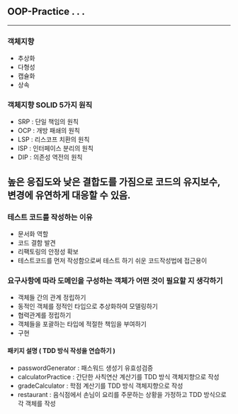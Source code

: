 ## OOP-Practice . . .
***

### 객체지향
- 추상화
- 다형성
- 캡슐화
- 상속

### 객체지향 SOLID 5가지 원직
- SRP : 단일 책임의 원칙
- OCP : 개방 패쇄의 원칙
- LSP : 리스코프 치환의 원칙
- ISP : 인터페이스 분리의 원칙
- DIP : 의존성 역전의 원칙

## 높은 응집도와 낮은 결합도를 가짐으로 코드의 유지보수, 변경에 유연하게 대응할 수 있음.

### 테스트 코드를 작성하는 이유
- 문서화 역할
- 코드 결함 발견
- 리팩토링의 안정성 확보
- 테스트코드를 먼저 작성함으로써 테스트 하기 쉬운 코드작성법에 접근용이


### 요구사항에 따라 도메인을 구성하는 객체가 어떤 것이 필요할 지 생각하기 ###
- 객체들 간의 관계 정립하기
- 동적인 객체를 정적인 타입으로 추상화하여 모델링하기
- 협력관계를 정립하기
- 객체들을 포괄하는 타입에 적절한 책임을 부여하기
- 구현

#### 패키지 설명 ( TDD 방식 작성을 연습하기 )
- passwordGenerator : 패스워드 생성기 유효성검증 
- calculatorPractice : 간단한 사칙연산 계산기를 TDD 방식 객체지향으로 작성
- gradeCalculator : 학점 계산기를 TDD 방식 객체지향으로 작성
- restaurant : 음식점에서 손님이 요리를 주문하는 상황을 가정하고 TDD 방식으로 각 객체를 작성
